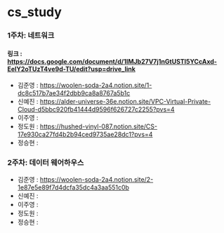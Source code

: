 # cs_study
### 1주차: 네트워크
#### 링크 : https://docs.google.com/document/d/1IMJb27V7j1nGtUSTI5YCcAxd-EeIY2oTUzT4ve9d-TU/edit?usp=drive_link

- 김준영 : https://woolen-soda-2a4.notion.site/1-dc8c517b7ae34f2dbb9ca8a8767a5b1c
- 신예진 : https://alder-universe-36e.notion.site/VPC-Virtual-Private-Cloud-d5bbc920fb41444d9596f626727c2255?pvs=4
- 이주영 :
- 정도원 : https://hushed-vinyl-087.notion.site/CS-17e930ca27fd4b2b94ced9735ae28dc1?pvs=4
- 정승현 :

### 2주차: 데이터 웨어하우스

- 김준영 : https://woolen-soda-2a4.notion.site/2-1e87e5e89f7d4dcfa35dc4a3aa551c0b
- 신예진 :
- 이주영 :
- 정도원 :
- 정승현 :
